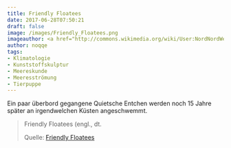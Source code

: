 ```yaml
---
title: Friendly Floatees
date: 2017-06-28T07:50:21
draft: false
image: /images/Friendly_Floatees.png
imageauthor: <a href="http://commons.wikimedia.org/wiki/User:NordNordWest" title="User:NordNordWest">NordNordWest</a>
author: noqqe
tags:
- Klimatologie
- Kunststoffskulptur
- Meereskunde
- Meeresströmung
- Tierpuppe
---
```


Ein paar überbord gegangene Quietsche Entchen werden noch 15 Jahre später
an irgendwelchen Küsten angeschwemmt.

> Friendly Floatees (engl., dt.
>
> Quelle: [Friendly Floatees](https://de.wikipedia.org/wiki/Friendly_Floatees)